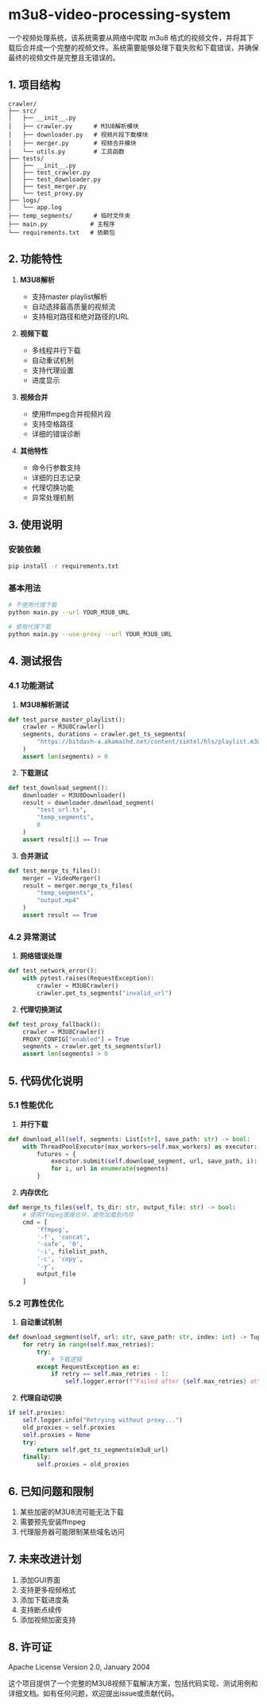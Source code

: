 # m3u8-video-processing-system
一个视频处理系统，该系统需要从网络中爬取 m3u8 格式的视频文件，并将其下载后合并成一个完整的视频文件。系统需要能够处理下载失败和下载错误，并确保最终的视频文件是完整且无错误的。

## 1. 项目结构

```
crawler/
├── src/
│   ├── __init__.py
│   ├── crawler.py      # M3U8解析模块
│   ├── downloader.py   # 视频片段下载模块
│   ├── merger.py       # 视频合并模块
│   └── utils.py        # 工具函数
├── tests/
│   ├── __init__.py
│   ├── test_crawler.py
│   ├── test_downloader.py
│   ├── test_merger.py
│   └── test_proxy.py
├── logs/
│   └── app.log
├── temp_segments/      # 临时文件夹
├── main.py            # 主程序
└── requirements.txt   # 依赖包
```

## 2. 功能特性

1. **M3U8解析**
   - 支持master playlist解析
   - 自动选择最高质量的视频流
   - 支持相对路径和绝对路径的URL

2. **视频下载**
   - 多线程并行下载
   - 自动重试机制
   - 支持代理设置
   - 进度显示

3. **视频合并**
   - 使用ffmpeg合并视频片段
   - 支持空格路径
   - 详细的错误诊断

4. **其他特性**
   - 命令行参数支持
   - 详细的日志记录
   - 代理切换功能
   - 异常处理机制

## 3. 使用说明

### 安装依赖

```bash
pip install -r requirements.txt
```

### 基本用法

```bash
# 不使用代理下载
python main.py --url YOUR_M3U8_URL

# 使用代理下载
python main.py --use-proxy --url YOUR_M3U8_URL
```

## 4. 测试报告

### 4.1 功能测试

1. **M3U8解析测试**

```python
def test_parse_master_playlist():
    crawler = M3U8Crawler()
    segments, durations = crawler.get_ts_segments(
        "https://bitdash-a.akamaihd.net/content/sintel/hls/playlist.m3u8"
    )
    assert len(segments) > 0
```

2. **下载测试**

```python
def test_download_segment():
    downloader = M3U8Downloader()
    result = downloader.download_segment(
        "test_url.ts",
        "temp_segments",
        0
    )
    assert result[1] == True
```

3. **合并测试**

```python
def test_merge_ts_files():
    merger = VideoMerger()
    result = merger.merge_ts_files(
        "temp_segments",
        "output.mp4"
    )
    assert result == True
```

### 4.2 异常测试

1. **网络错误处理**

```python
def test_network_error():
    with pytest.raises(RequestException):
        crawler = M3U8Crawler()
        crawler.get_ts_segments("invalid_url")
```

2. **代理切换测试**

```python
def test_proxy_fallback():
    crawler = M3U8Crawler()
    PROXY_CONFIG["enabled"] = True
    segments = crawler.get_ts_segments(url)
    assert len(segments) > 0
```

## 5. 代码优化说明

### 5.1 性能优化

1. **并行下载**

```python
def download_all(self, segments: List[str], save_path: str) -> bool:
    with ThreadPoolExecutor(max_workers=self.max_workers) as executor:
        futures = {
            executor.submit(self.download_segment, url, save_path, i): i
            for i, url in enumerate(segments)
        }
```

2. **内存优化**

```python
def merge_ts_files(self, ts_dir: str, output_file: str) -> bool:
    # 使用ffmpeg直接合并，避免加载到内存
    cmd = [
        'ffmpeg',
        '-f', 'concat',
        '-safe', '0',
        '-i', filelist_path,
        '-c', 'copy',
        '-y',
        output_file
    ]
```

### 5.2 可靠性优化

1. **自动重试机制**

```python
def download_segment(self, url: str, save_path: str, index: int) -> Tuple[int, bool]:
    for retry in range(self.max_retries):
        try:
            # 下载逻辑
        except RequestException as e:
            if retry == self.max_retries - 1:
                self.logger.error(f"Failed after {self.max_retries} attempts")
```

2. **代理自动切换**

```python
if self.proxies:
    self.logger.info("Retrying without proxy...")
    old_proxies = self.proxies
    self.proxies = None
    try:
        return self.get_ts_segments(m3u8_url)
    finally:
        self.proxies = old_proxies
```

## 6. 已知问题和限制

1. 某些加密的M3U8流可能无法下载
2. 需要预先安装ffmpeg
3. 代理服务器可能限制某些域名访问

## 7. 未来改进计划

1. 添加GUI界面
2. 支持更多视频格式
3. 添加下载进度条
4. 支持断点续传
5. 添加视频加密支持

## 8. 许可证

Apache License  Version 2.0, January 2004

这个项目提供了一个完整的M3U8视频下载解决方案，包括代码实现、测试用例和详细文档。如有任何问题，欢迎提出issue或贡献代码。

